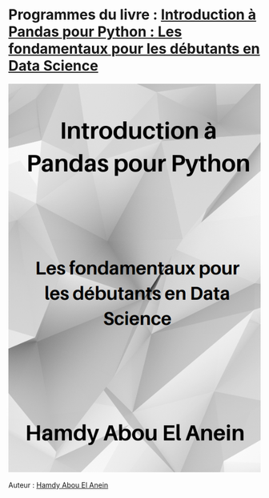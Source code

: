 # Programmes du livre : [Introduction à Pandas pour Python : Les fondamentaux pour les débutants en Data Science](https://www.amazon.fr/dp/B0C2RVLQZ7)      
[![Couverture du livre](couverture.png)](https://www.amazon.fr/dp/B0C2RVLQZ7)       

Auteur : [Hamdy Abou El Anein](https://www.amazon.fr/Hamdy-Abou-El-Anein/e/B0BM89T88X/ref=aufs_dp_fta_dsk)    


